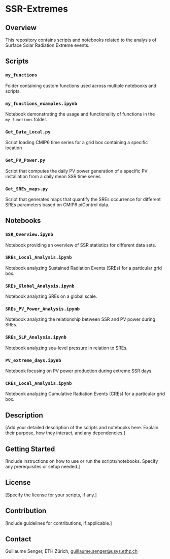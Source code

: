 # SSR-Extremes

## Overview
This repository contains scripts and notebooks related to the analysis of Surface Solar Radiation Extreme events.

## Scripts

### `my_functions`
Folder containing custom functions used across multiple notebooks and scripts.

### `my_functions_examples.ipynb`
Notebook demonstrating the usage and functionality of functions in the `my_functions` folder.

### `Get_Data_Local.py`
Script loading CMIP6 time series for a grid box containing a specific location

### `Get_PV_Power.py`
Script that computes the daily PV power generation of a specific PV installation from a daily mean SSR time series

### `Get_SREs_maps.py`
Script that generates maps that quantify the SREs occurrence for different SREs parameters based on CMIP6 piControl data.

## Notebooks

### `SSR_Overview.ipynb`
Notebook providing an overview of SSR statistics for different data sets.

### `SREs_Local_Analysis.ipynb`
Notebook analyzing Sustained Radiation Events (SREs) for a particular grid box.

### `SREs_Global_Analysis.ipynb`
Notebook analyzing SREs on a global scale.

### `SREs_PV_Power_Analysis.ipynb`
Notebook analyzing the relationship between SSR and PV power during SREs.

### `SREs_SLP_Analysis.ipynb`
Notebook analyzing sea-level pressure in relation to SREs.

### `PV_extreme_days.ipynb`
Notebook focusing on PV power production during extreme SSR days.

### `CREs_Local_Analysis.ipynb`
Notebook analyzing Cumulative Radiation Events (CREs) for a particular grid box.

## Description
[Add your detailed description of the scripts and notebooks here. Explain their purpose, how they interact, and any dependencies.]

## Getting Started
[Include instructions on how to use or run the scripts/notebooks. Specify any prerequisites or setup needed.]

## License
[Specify the license for your scripts, if any.]

## Contribution
[Include guidelines for contributions, if applicable.]

## Contact
Guillaume Senger, ETH Zürich, guillaume.senger@usys.ethz.ch


